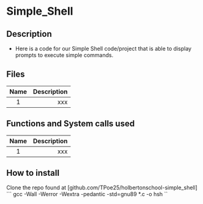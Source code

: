 # Simple_Shell
## Description

 - Here is a code for our Simple Shell code/project that is able to display prompts to execute simple commands.
## Files
| Name | Description |
|:--------:| -------------:|
| 1 | xxx |
## Functions and System calls used
| Name | Description |
|:--------:| -------------:|
| 1 |  xxx|
## How to install
Clone the repo found at [github.com/TPoe25/holbertonschool-simple_shell] ```
gcc -Wall -Werror -Wextra -pedantic -std=gnu89 *.c -o hsh
``
<!--stackedit_data:
eyJoaXN0b3J5IjpbLTIwMTExMDYyNzIsLTEzNDM0OTg2LDE0MD
Q0NDEzMzUsMzg5MzY1Nzg3XX0=
-->
